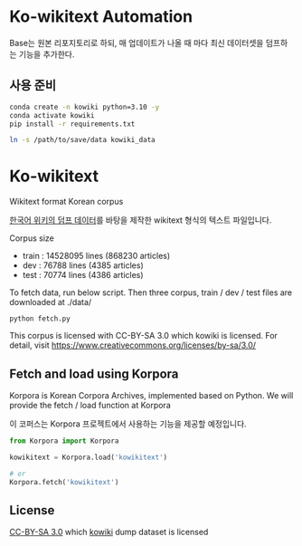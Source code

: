 # Ko-wikitext Automation

Base는 원본 리포지토리로 하되, 매 업데이트가 나올 때 마다 최신 데이터셋을 덤프하는 기능을 추가한다.

## 사용 준비

```bash
conda create -n kowiki python=3.10 -y
conda activate kowiki
pip install -r requirements.txt
```

```bash
ln -s /path/to/save/data kowiki_data
```

# Ko-wikitext

Wikitext format Korean corpus

[한국어 위키의 덤프 데이터](https://dumps.wikimedia.org/kowiki/)를 바탕을 제작한 wikitext 형식의 텍스트 파일입니다.

Corpus size
- train : 14528095 lines (868230 articles)
- dev : 76788 lines (4385 articles)
- test : 70774 lines (4386 articles)

To fetch data, run below script. Then three corpus, train / dev / test files are downloaded at ./data/

```
python fetch.py
```

This corpus is licensed with CC-BY-SA 3.0 which kowiki is licensed. For detail, visit https://www.creativecommons.org/licenses/by-sa/3.0/

## Fetch and load using Korpora

Korpora is Korean Corpora Archives, implemented based on Python. We will provide the fetch / load function at Korpora

이 코퍼스는 Korpora 프로젝트에서 사용하는 기능을 제공할 예정입니다.

```python
from Korpora import Korpora

kowikitext = Korpora.load('kowikitext')

# or
Korpora.fetch('kowikitext')
```

## License

[CC-BY-SA 3.0](https://www.creativecommons.org/licenses/by-sa/3.0/) which [kowiki](https://ko.wikipedia.org/wiki/%EC%9C%84%ED%82%A4%EB%B0%B1%EA%B3%BC:%EC%A0%80%EC%9E%91%EA%B6%8C) dump dataset is licensed
